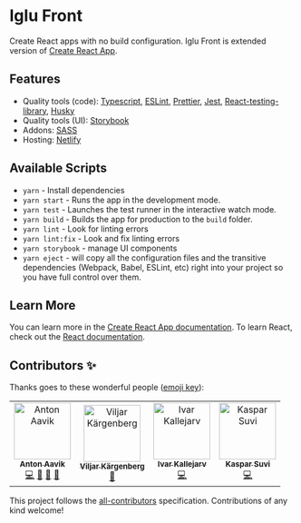 # Iglu Front

Create React apps with no build configuration. Iglu Front is extended version of [Create React App](https://github.com/facebook/create-react-app).

## Features

- Quality tools (code): [Typescript](http://www.typescriptlang.org/), [ESLint](https://eslint.org/), [Prettier](https://prettier.io/), [Jest](https://jestjs.io/), [React-testing-library](https://testing-library.com/docs/react-testing-library/intro), [Husky](https://github.com/typicode/husky)
- Quality tools (UI): [Storybook](https://storybook.js.org/)
- Addons: [SASS](https://sass-lang.com/)
- Hosting: [Netlify](https://www.netlify.com)

## Available Scripts

- `yarn` - Install dependencies
- `yarn start` - Runs the app in the development mode.
- `yarn test` - Launches the test runner in the interactive watch mode.
- `yarn build` - Builds the app for production to the `build` folder.
- `yarn lint` - Look for linting errors
- `yarn lint:fix` - Look and fix linting errors
- `yarn storybook` - manage UI components
- `yarn eject` - will copy all the configuration files and the transitive dependencies (Webpack, Babel, ESLint, etc) right into your project so you have full control over them.

## Learn More

You can learn more in the [Create React App documentation](https://facebook.github.io/create-react-app/docs/getting-started).
To learn React, check out the [React documentation](https://reactjs.org/).

## Contributors ✨

Thanks goes to these wonderful people ([emoji key](https://allcontributors.org/docs/en/emoji-key)):

<!-- ALL-CONTRIBUTORS-LIST:START - Do not remove or modify this section -->
<!-- prettier-ignore -->
<table>
  <tr>
    <td align="center"><a href="https://github.com/antonaavik"><img src="https://avatars3.githubusercontent.com/u/6421115?v=4" width="100px;" alt="Anton Aavik"/><br /><sub><b>Anton Aavik</b></sub></a><br /><a href="https://github.com/Iglu-OU/iglu-front/commits?author=antonaavik" title="Code">💻</a> <a href="https://github.com/Iglu-OU/iglu-front/commits?author=antonaavik" title="Documentation">📖</a> <a href="#question-antonaavik" title="Answering Questions">💬</a> <a href="https://github.com/Iglu-OU/iglu-front/issues?q=author%3Aantonaavik" title="Bug reports">🐛</a></td>
    <td align="center"><a href="http://viljark.github.io"><img src="https://avatars3.githubusercontent.com/u/1067120?v=4" width="100px;" alt="Viljar Kärgenberg"/><br /><sub><b>Viljar Kärgenberg</b></sub></a><br /><a href="https://github.com/Iglu-OU/iglu-front/issues?q=author%3Aviljark" title="Bug reports">🐛</a></td>
    <td align="center"><a href="https://github.com/ivarkallejarv"><img src="https://avatars1.githubusercontent.com/u/14091739?v=4" width="100px;" alt="Ivar Kallejarv"/><br /><sub><b>Ivar Kallejarv</b></sub></a><br /><a href="https://github.com/Iglu-OU/iglu-front/commits?author=ivarkallejarv" title="Code">💻</a></td>
    <td align="center"><a href="https://github.com/kasparsuvi1"><img src="https://avatars0.githubusercontent.com/u/23498484?v=4" width="100px;" alt="Kaspar Suvi"/><br /><sub><b>Kaspar Suvi</b></sub></a><br /><a href="https://github.com/Iglu-OU/iglu-front/commits?author=kasparsuvi1" title="Code">💻</a></td>
  </tr>
</table>

<!-- ALL-CONTRIBUTORS-LIST:END -->

This project follows the [all-contributors](https://github.com/all-contributors/all-contributors) specification. Contributions of any kind welcome!
